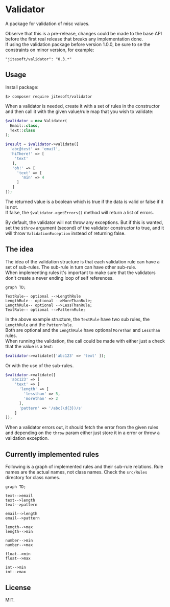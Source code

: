 # Validator

A package for validation of misc values.  
  
Observe that this is a pre-release, changes could be made to the base API before the first real release that breaks
any implementation done.  
If using the validation package before version 1.0.0, be sure to se the constraints on minor version, for example:  
  
`"jitesoft/validator": "0.3.*"`

## Usage
  
Install package:
```text
$> composer require jitesoft/validator
```

When a validator is needed, create it with a set of rules in the constructor and then call it with the given value/rule
map that you wish to validate:

```php
$validator = new Validator(
  Email::class,
  Text::class
);

$result = $validator->validate([
  'abc@test' => 'email',
  'hiThere!' => [
    'text'
   ],
   'oh!' => [
     'text' => [
       'min' => 4
     ]
   ]
]);
```

The returned value is a boolean which is true if the data is valid or false if it is not.  
If false, the `$validator->getErrors()` method will return a list of errors.

By default, the validator will not throw any exceptions. But if this is wanted, set the `$throw` argument (second) of the
validator constructor to true, and it will throw `ValidationException` instead of returning false.

## The idea

The idea of the validation structure is that each validation rule can have a set of sub-rules.
The sub-rule in turn can have other sub-rule.  
When implementing rules it's important to make sure that the validators don't create a never ending loop of self 
references.  

```mermaid
graph TD;

TextRule-- optional -->LengthRule
LengthRule-- optional -->MoreThanRule;
LengthRule-- optional -->LessThanRule;
TextRule-- optional -->PatternRule;
```

In the above example structure, the `TextRule` have two sub rules, the `LengthRule` and the `PatternRule`.  
Both are optional and the `LengthRule` have optional `MoreThan` and `LessThan` rules.  
When running the validation, the call could be made with either just a check that the value is a text:

```php
$validator->validate(['abc123' => 'text' ]);
```

Or with the use of the sub-rules.

```php
$validator->validate([
  'abc123' => [
    'text' => [
      'length' => [
        'lessthan' => 5,
        'morethan' => 2
      ],
      'pattern' => '/abc(\d{3})/s'
    ]
]);
```

When a validator errors out, it should fetch the error from the given rules and depending on the `throw` param either
just store it in a error or throw a validation exception.

## Currently implemented rules

Following is a graph of implemented rules and their sub-rule relations.
Rule names are the actual names, not class names. Check the `src/Rules` directory for class names.

```mermaid
graph TD;

text-->email
text-->length
text-->pattern

email-->length
email-->pattern

length-->max
length-->min

number-->min
number-->max

float-->min
float-->max

int-->min
int-->max
```

## License

MIT.
